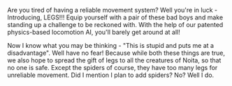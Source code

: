 Are you tired of having a reliable movement system? Well you're in luck - Introducing, LEGS!!! Equip yourself with a pair of these bad boys 
and make standing up a challenge to be reckoned with. With the help of our patented physics-based locomotion AI, you'll barely get around at all!

Now I know what you may be thinking - "This is stupid and puts me at a disadvantage". Well have no fear! Because while both these things are 
true, we also hope to spread the gift of legs to all the creatures of Noita, so that no one is safe. Except the spiders of course, they have too many 
legs for unreliable movement. Did I mention I plan to add spiders? No? Well I do. 
